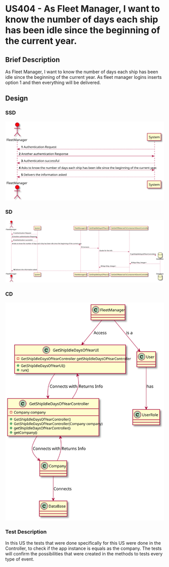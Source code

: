 # US404 - As Fleet Manager, I want to know the number of days each ship has been idle since the beginning of the current year.

## Brief Description

As Fleet Manager, I want to know the number of days each ship has been idle
since the beginning of the current year.
As fleet manager logins inserts option 1 and then everything will be delivered.

## Design

### SSD

![](ssd.svg)

### SD

![](sd.svg)

### CD

![](cd.svg)

### Test Description

In this US the tests that were done specifically for this US were done in the Controller, to check if the app instance is equals as the company.
The tests will confirm the possibilities that were created in the methods to tests every type of event.